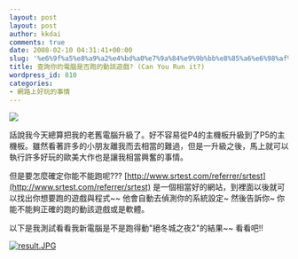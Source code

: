 ```yaml
---
layout: post
layout: post
author: kkdai
comments: true
date: 2008-02-10 04:31:41+00:00
slug: '%e6%9f%a5%e8%a9%a2%e4%bd%a0%e7%9a%84%e9%9b%bb%e8%85%a6%e6%98%af%e5%90%a6%e8%b7%91%e7%9a%84%e5%8b%95%e8%a9%b2%e9%81%8a%e6%88%b2-can-you-run-it'
title: 查詢你的電腦是否跑的動該遊戲? (Can You Run it?)
wordpress_id: 810
categories:
- 網路上好玩的事情
---
```


![](http://www.srtest.com/referrer/srtest/media/top.srtest.0.0.jpg)

話說我今天總算把我的老舊電腦升級了。好不容易從P4的主機板升級到了P5的主機板。雖然看著許多的小朋友離我而去相當的難過，但是一升級之後，馬上就可以執行許多好玩的歐美大作也是讓我相當興奮的事情。

但是要怎麼確定你能不能跑呢??? [http://www.srtest.com/referrer/srtest](http://www.srtest.com/referrer/srtest) 是一個相當好的網站，到裡面以後就可以找出你想要跑的遊戲與程式~~ 他會自動去偵測你的系統設定~ 然後告訴你~ 你能不能夠正確的跑的動該遊戲或是軟體。

以下是我測試看看我新電腦是不是跑得動"絕冬城之夜2"的結果~~ 看看吧!!

[![result.JPG](http://farm3.static.flickr.com/2238/2252619847_2e4344c989.jpg)](http://www.flickr.com/photos/27643002@N00/2252619847/)
